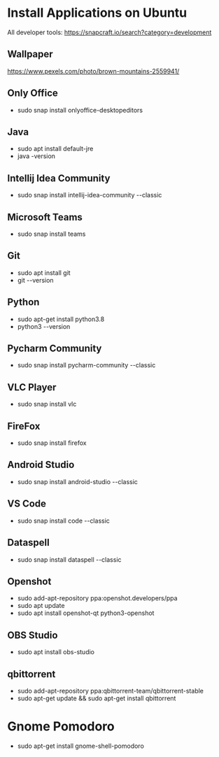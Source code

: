 # Install Applications on Ubuntu
All developer tools: https://snapcraft.io/search?category=development

## Wallpaper
https://www.pexels.com/photo/brown-mountains-2559941/

## Only Office
* sudo snap install onlyoffice-desktopeditors

## Java
* sudo apt install default-jre
* java -version

## Intellij Idea Community
* sudo snap install intellij-idea-community --classic

## Microsoft Teams
* sudo snap install teams

## Git
* sudo apt install git
* git --version

## Python
* sudo apt-get install python3.8
* python3 --version

## Pycharm Community
* sudo snap install pycharm-community --classic

## VLC Player
* sudo snap install vlc

## FireFox
* sudo snap install firefox

## Android Studio
* sudo snap install android-studio --classic

## VS Code
* sudo snap install code --classic

## Dataspell
* sudo snap install dataspell --classic

## Openshot
* sudo add-apt-repository ppa:openshot.developers/ppa
* sudo apt update
* sudo apt install openshot-qt python3-openshot

## OBS Studio
* sudo apt install obs-studio

## qbittorrent
* sudo add-apt-repository ppa:qbittorrent-team/qbittorrent-stable
* sudo apt-get update && sudo apt-get install qbittorrent

# Gnome Pomodoro
* sudo apt-get install gnome-shell-pomodoro

